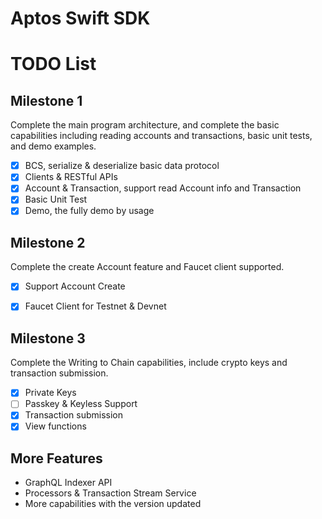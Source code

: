 # Aptos Swift SDK

# TODO List

## Milestone 1
Complete the main program architecture, and complete the basic capabilities including reading accounts and transactions, basic unit tests, and demo examples.
- [x] BCS, serialize & deserialize basic data protocol
- [x] Clients & RESTful APIs
- [x] Account & Transaction, support read Account info and Transaction
- [x] Basic Unit Test
- [x] Demo, the fully demo by usage

## Milestone 2
Complete the create Account feature and Faucet client supported.

- [x] Support Account Create
- [x] Faucet Client for Testnet & Devnet


## Milestone 3
Complete the Writing to Chain capabilities, include crypto keys and transaction submission.

- [x] Private Keys
- [ ] Passkey & Keyless Support
- [x] Transaction submission
- [x] View functions

## More Features
- GraphQL Indexer API 
- Processors & Transaction Stream Service
- More capabilities with the version updated